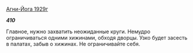 [Агни-Йога 1929г](https://127.0.0.1:4002/agni/1929)

___410___

Главное, нужно захватить неожиданные круги. Немудро ограничиваться одними хижинами, обходя дворцы. Узко будет засесть в палатах, забыв о хижинах. Не ограничивайте себя.